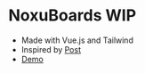 # NoxuBoards WIP

- Made with Vue.js and Tailwind
- Inspired by [Post](https://mitchum.blog/building-a-crossword-puzzle-generator-with-javascript/)
- [Demo](https://crosswords.noxu.dev)
